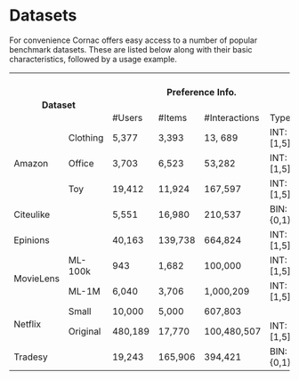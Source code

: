 # Datasets

For convenience Cornac offers easy access to a number of popular benchmark datasets. These are listed below along with their basic characteristics, followed by a usage example.
<table>
  <tr>
    <th colspan="2" rowspan="2"><br>Dataset</th>
    <th colspan="4">Preference Info.</th>
    <th colspan="3">Item Auxiliary Info.</th>
    <th>User Auxiliary Info.</th>
  </tr>
  <tr>
    <td>#Users</td>
    <td>#Items</td>
    <td>#Interactions</td>
    <td>Type</td>
    <td>Text</td>
    <td>Graph</td>
    <td>Image</td>
    <td>Graph</td>
  </tr>
  <tr>
    <td rowspan="3">Amazon</td>
    <td>Clothing</td>
    <td>5,377</td>
    <td>3,393</td>
    <td>13, 689</td>
    <td>INT: [1,5]</td>
    <td>&amp;#10004;</td>
    <td>&amp;#10004;</td>
    <td>&amp;#10004;</td>
    <td></td>
  </tr>
  <tr>
    <td>Office</td>
    <td>3,703</td>
    <td>6,523</td>
    <td>53,282</td>
    <td>INT: [1,5]</td>
    <td></td>
    <td>&amp;#10004;</td>
    <td></td>
    <td></td>
  </tr>
  <tr>
    <td>Toy</td>
    <td>19,412</td>
    <td>11,924</td>
    <td>167,597</td>
    <td>INT: [1,5]</td>
    <td></td>
    <td></td>
    <td></td>
    <td></td>
  </tr>
  <tr>
    <td colspan="2">Citeulike</td>
    <td>5,551</td>
    <td>16,980</td>
    <td>210,537</td>
    <td>BIN: {0,1}</td>
    <td>&amp;#10004;</td>
    <td></td>
    <td></td>
    <td></td>
  </tr>
  <tr>
    <td colspan="2">Epinions</td>
    <td>40,163</td>
    <td>139,738</td>
    <td>664,824</td>
    <td>INT: [1,5]</td>
    <td></td>
    <td></td>
    <td></td>
    <td>&amp;#10004;</td>
  </tr>
  <tr>
    <td rowspan="2">MovieLens </td>
    <td>ML-100k</td>
    <td>943</td>
    <td>1,682</td>
    <td>100,000</td>
    <td>INT: [1,5]</td>
    <td>&amp;#10004;</td>
    <td></td>
    <td></td>
    <td></td>
  </tr>
  <tr>
    <td>ML-1M</td>
    <td>6,040</td>
    <td>3,706</td>
    <td>1,000,209</td>
    <td>INT: [1,5]</td>
    <td>&amp;#10004;</td>
    <td></td>
    <td></td>
    <td></td>
  </tr>
  <tr>
    <td rowspan="2">Netflix</td>
    <td>Small</td>
    <td>10,000</td>
    <td>5,000</td>
    <td>607,803</td>
    <td></td>
    <td></td>
    <td></td>
    <td></td>
    <td></td>
  </tr>
  <tr>
    <td>Original</td>
    <td>480,189</td>
    <td>17,770</td>
    <td>100,480,507</td>
    <td>INT: [1,5]</td>
    <td></td>
    <td></td>
    <td></td>
    <td></td>
  </tr>
  <tr>
    <td colspan="2">Tradesy</td>
    <td>19,243</td>
    <td>165,906</td>
    <td>394,421</td>
    <td>BIN: {0,1}</td>
    <td></td>
    <td></td>
    <td>&amp;#10004;</td>
    <td></td>
  </tr>
</table>